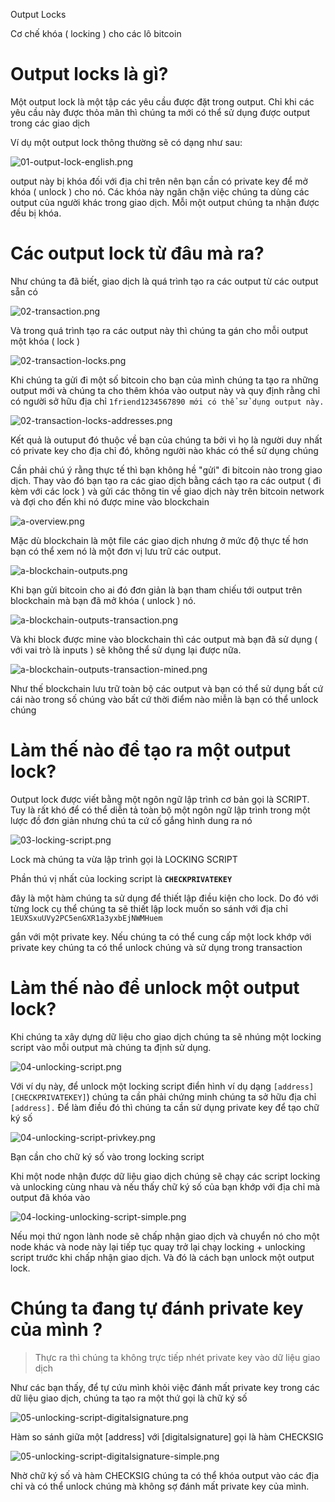 
Output Locks

Cơ chế khóa ( locking ) cho các lô bitcoin

# Output locks là gì?

Một output lock là một tập các yêu cầu được đặt trong output. Chỉ khi các yêu cầu này được thỏa mãn thì chúng ta mới có thể sử dụng được output trong các giao dịch

Ví dụ một output lock thông thường sẽ có dạng như sau:

![01-output-lock-english.png](images/01-output-lock-english.png)

output này bị khóa đối với địa chỉ trên nên bạn cần có private key để mở khóa ( unlock ) cho nó.  Các khóa này ngăn chặn việc chúng ta dùng các output của người khác trong giao dịch. Mỗi một output chúng ta nhận được đều bị khóa.

# Các output lock từ đâu mà ra?

Như chúng ta đã biết, giao dịch là quá trình tạo ra các output từ các output sẵn có

![02-transaction.png](images/02-transaction.png)

Và trong quá trình tạo ra các output này thì chúng ta gán cho mỗi output một khóa ( lock )

![02-transaction-locks.png](images/02-transaction-locks.png)

Khi chúng ta gửi đi một số bitcoin cho bạn của mình chúng ta tạo ra những output mới và chúng ta cho thêm khóa vào  output này và quy định rằng chỉ có người sở hữu địa chỉ `1friend1234567890 mới có thể sử dụng output này.`

![02-transaction-locks-addresses.png](images/02-transaction-locks-addresses.png)

Kết quả là outuput đó thuộc về bạn của chúng ta bởi vì họ là người duy nhất có private key cho địa chỉ đó, không người nào khác có thể sử dụng chúng

Cần phải chú ý rằng thực tế thì bạn không hề "gửi" đi bitcoin nào trong giao dịch. Thay vào đó bạn tạo ra các giao dịch bằng cách tạo ra các output ( đi kèm với các lock ) và gửi các thông tin về giao dịch này trên bitcoin network và đợi cho đến khi nó được mine vào blockchain

![a-overview.png](images/a-overview.png)

Mặc dù blockchain là một file các giao dịch nhưng ở mức độ thực tế hơn bạn có thể xem nó là một đơn vị lưu trữ các output.

![a-blockchain-outputs.png](images/a-blockchain-outputs.png)

Khi bạn gửi bitcoin cho ai đó đơn giản là bạn tham chiếu tới output trên blockchain mà bạn đã mở khóa ( unlock ) nó.

![a-blockchain-outputs-transaction.png](images/a-blockchain-outputs-transaction.png)

Và khi block được mine vào blockchain thì các output mà bạn đã sử dụng ( với vai trò là inputs ) sẽ không thể sử dụng lại được nữa.

![a-blockchain-outputs-transaction-mined.png](images/a-blockchain-outputs-transaction-mined.png)

Như thế blockchain lưu trữ toàn bộ các output và bạn có thể sử dụng bất cứ cái nào trong số chúng vào bất cứ thời điểm nào miễn là bạn có thể unlock chúng

# Làm thế nào để tạo ra một output lock?

Output lock được viết bằng một ngôn ngữ lập trình cơ bản gọi là SCRIPT. Tuy là rất khó để có thể diễn tả toàn bộ một ngôn ngữ lập trình trong một lược đồ đơn giản nhưng chú ta cứ cố gắng hình dung ra nó

![03-locking-script.png](images/03-locking-script.png)

Lock mà chúng ta vừa lập trình gọi là LOCKING SCRIPT

Phần thú vị nhất của locking script là **`CHECKPRIVATEKEY`**

đây là một hàm chúng ta sử dụng để thiết lập điều kiện cho lock. Do đó với từng lock cụ thể  chúng ta sẽ thiết lập lock muốn so sánh với địa chỉ `1EUXSxuUVy2PC5enGXR1a3yxbEjNWMHuem`

gắn với một private key. Nếu chúng ta có thể cung cấp một lock khớp với private key chúng ta có thể unlock chúng và sử dụng trong transaction

# Làm thế nào để unlock một output lock?

Khi chúng ta xây dựng dữ liệu cho giao dịch chúng ta sẽ nhúng một locking script vào mỗi output mà chúng ta định sử dụng.

![04-unlocking-script.png](images/04-unlocking-script.png)

Với ví dụ này, để unlock một locking script điển hình ví dụ dạng `[address][CHECKPRIVATEKEY]`) chúng ta cần phải chứng minh chúng ta sở hữu địa chỉ `[address].` Để làm điều đó thì chúng ta cần sử dụng private key để tạo chữ ký số

![04-unlocking-script-privkey.png](images/04-unlocking-script-privkey.png)

Bạn cần cho chữ ký số vào trong locking script

Khi một node nhận được dữ liệu giao dịch chúng sẽ chạy các script locking và unlocking cùng nhau và nếu thấy chữ ký số của bạn khớp với địa chỉ mà output đã khóa vào 

![04-locking-unlocking-script-simple.png](images/04-locking-unlocking-script-simple.png)

Nếu mọi thứ ngon lành node sẽ chấp nhận giao dịch và chuyển nó cho một node khác và node này lại tiếp tục quay trở lại chạy locking \+ unlocking script trước khi chấp nhận giao dịch. Và đó là cách bạn unlock một output lock.

# Chúng ta đang tự đánh private key của mình ?

> Thực ra thì chúng ta không trực tiếp nhét private key vào dữ liệu giao dịch

Như các bạn thấy, để tự cứu mình khỏi việc đánh mất private key trong các dữ liệu giao dịch, chúng ta tạo ra một thứ gọi là chữ ký số

![05-unlocking-script-digitalsignature.png](images/05-unlocking-script-digitalsignature.png)

Hàm so sánh giữa một \[address\] với \[digitalsignature\] gọi là hàm CHECKSIG

![05-unlocking-script-digitalsignature-simple.png](images/05-unlocking-script-digitalsignature-simple.png)

Nhờ chữ ký số và hàm CHECKSIG chúng ta có thể khóa output vào các địa chỉ và có thể unlock chúng mà không sợ đánh mất private key của mình.
